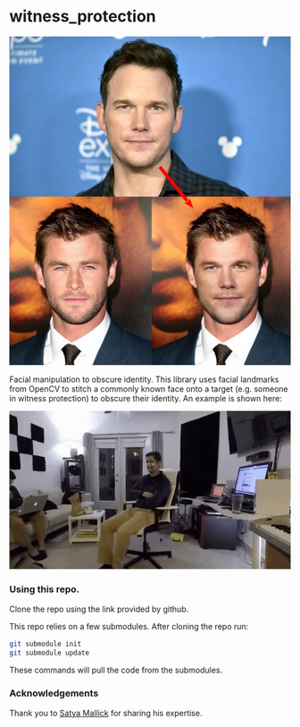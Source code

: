 # witness_protection
![Pratt Hemsworth](/examples/thumbnail.jpg)

Facial manipulation to obscure identity. This library uses facial landmarks from OpenCV to stitch a commonly known face onto a target (e.g. someone in witness protection) to obscure their identity. An example is shown here:

![Swap Gif](/examples/demo1.gif)

### Using this repo.
Clone the repo using the link provided by github.

This repo relies on a few submodules. After cloning the repo run:
```bash
git submodule init
git submodule update
```
These commands will pull the code from the submodules.

### Acknowledgements

Thank you to [Satya Mallick](https://www.learnopencv.com/face-swap-using-opencv-c-python/) for sharing his expertise.

